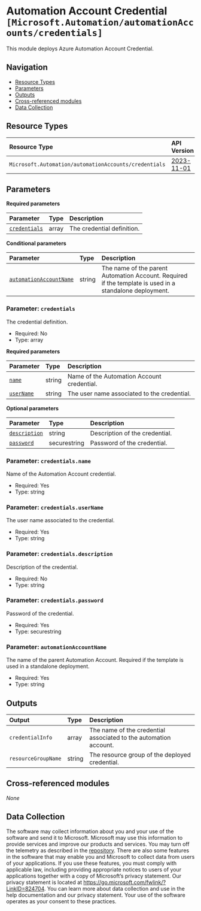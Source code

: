 # Automation Account Credential `[Microsoft.Automation/automationAccounts/credentials]`

This module deploys Azure Automation Account Credential.

## Navigation

- [Resource Types](#Resource-Types)
- [Parameters](#Parameters)
- [Outputs](#Outputs)
- [Cross-referenced modules](#Cross-referenced-modules)
- [Data Collection](#Data-Collection)

## Resource Types

| Resource Type | API Version |
| :-- | :-- |
| `Microsoft.Automation/automationAccounts/credentials` | [2023-11-01](https://learn.microsoft.com/en-us/azure/templates/Microsoft.Automation/2023-11-01/automationAccounts/credentials) |

## Parameters

**Required parameters**

| Parameter | Type | Description |
| :-- | :-- | :-- |
| [`credentials`](#parameter-credentials) | array | The credential definition. |

**Conditional parameters**

| Parameter | Type | Description |
| :-- | :-- | :-- |
| [`automationAccountName`](#parameter-automationaccountname) | string | The name of the parent Automation Account. Required if the template is used in a standalone deployment. |

### Parameter: `credentials`

The credential definition.

- Required: No
- Type: array

**Required parameters**

| Parameter | Type | Description |
| :-- | :-- | :-- |
| [`name`](#parameter-credentialsname) | string | Name of the Automation Account credential. |
| [`userName`](#parameter-credentialsusername) | string | The user name associated to the credential. |

**Optional parameters**

| Parameter | Type | Description |
| :-- | :-- | :-- |
| [`description`](#parameter-credentialsdescription) | string | Description of the credential. |
| [`password`](#parameter-credentialspassword) | securestring | Password of the credential. |

### Parameter: `credentials.name`

Name of the Automation Account credential.

- Required: Yes
- Type: string

### Parameter: `credentials.userName`

The user name associated to the credential.

- Required: Yes
- Type: string

### Parameter: `credentials.description`

Description of the credential.

- Required: No
- Type: string

### Parameter: `credentials.password`

Password of the credential.

- Required: Yes
- Type: securestring

### Parameter: `automationAccountName`

The name of the parent Automation Account. Required if the template is used in a standalone deployment.

- Required: Yes
- Type: string


## Outputs

| Output | Type | Description |
| :-- | :-- | :-- |
| `credentialInfo` | array | The name of the credential associated to the automation account. |
| `resourceGroupName` | string | The resource group of the deployed credential. |

## Cross-referenced modules

_None_

## Data Collection

The software may collect information about you and your use of the software and send it to Microsoft. Microsoft may use this information to provide services and improve our products and services. You may turn off the telemetry as described in the [repository](https://aka.ms/avm/telemetry). There are also some features in the software that may enable you and Microsoft to collect data from users of your applications. If you use these features, you must comply with applicable law, including providing appropriate notices to users of your applications together with a copy of Microsoft’s privacy statement. Our privacy statement is located at <https://go.microsoft.com/fwlink/?LinkID=824704>. You can learn more about data collection and use in the help documentation and our privacy statement. Your use of the software operates as your consent to these practices.

